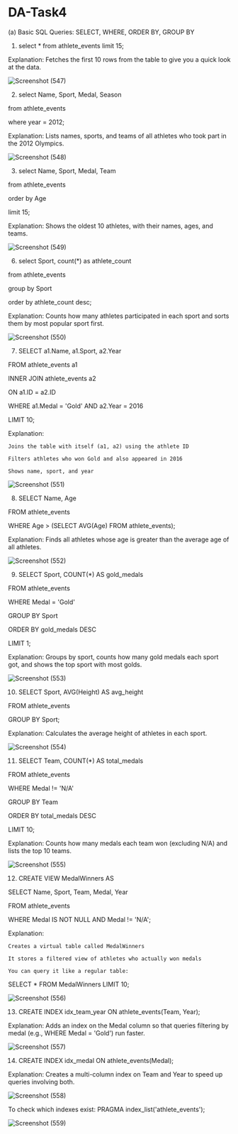 # DA-Task4

(a) Basic SQL Queries: SELECT, WHERE, ORDER BY, GROUP BY

1. select * from athlete_events limit 15;
   
Explanation: Fetches the first 10 rows from the table to give you a quick look at the data.

![Screenshot (547)](https://github.com/user-attachments/assets/9502ca56-4c56-4e55-a26e-dac3d48689a1)

2. select Name, Sport, Medal, Season
   
from athlete_events

where year = 2012;

Explanation: Lists names, sports, and teams of all athletes who took part in the 2012 Olympics.

![Screenshot (548)](https://github.com/user-attachments/assets/05b1ff8c-a5a1-4251-9e21-07bfd2a4cc0a)


3. select Name, Sport, Medal, Team
   
from athlete_events

order by Age

limit 15;

Explanation: Shows the oldest 10 athletes, with their names, ages, and teams.

![Screenshot (549)](https://github.com/user-attachments/assets/e9ba6e87-12e9-4dba-b266-ac11389714d1)


6. select Sport, count(*) as athlete_count
   
from athlete_events

group by Sport

order by athlete_count desc;

Explanation: Counts how many athletes participated in each sport and sorts them by most popular sport first.

![Screenshot (550)](https://github.com/user-attachments/assets/2fb3ece7-a3e5-4d42-9f13-1a166c996923)


7. SELECT a1.Name, a1.Sport, a2.Year
   
FROM athlete_events a1

INNER JOIN athlete_events a2

ON a1.ID = a2.ID

WHERE a1.Medal = 'Gold' AND a2.Year = 2016

LIMIT 10;

Explanation:

    Joins the table with itself (a1, a2) using the athlete ID

    Filters athletes who won Gold and also appeared in 2016

    Shows name, sport, and year

![Screenshot (551)](https://github.com/user-attachments/assets/28687d79-d47d-4993-9129-047323cc1886)


8. SELECT Name, Age
   
FROM athlete_events

WHERE Age > (SELECT AVG(Age) FROM athlete_events);

Explanation: Finds all athletes whose age is greater than the average age of all athletes.

![Screenshot (552)](https://github.com/user-attachments/assets/5f8adacf-9cc6-422c-8809-2cca9749e477)


9. SELECT Sport, COUNT(*) AS gold_medals
    
FROM athlete_events

WHERE Medal = 'Gold'

GROUP BY Sport

ORDER BY gold_medals DESC

LIMIT 1;

Explanation: Groups by sport, counts how many gold medals each sport got, and shows the top sport with most golds.

![Screenshot (553)](https://github.com/user-attachments/assets/64abf106-318d-47bb-a083-0cbf3f6e8063)


10. SELECT Sport, AVG(Height) AS avg_height
    
FROM athlete_events

GROUP BY Sport;

Explanation: Calculates the average height of athletes in each sport.

![Screenshot (554)](https://github.com/user-attachments/assets/eba1be45-ba17-4733-8c8e-4c3fae967f28)


11. SELECT Team, COUNT(*) AS total_medals
    
FROM athlete_events

WHERE Medal != 'N/A'

GROUP BY Team

ORDER BY total_medals DESC

LIMIT 10;

Explanation: Counts how many medals each team won (excluding N/A) and lists the top 10 teams.

![Screenshot (555)](https://github.com/user-attachments/assets/743dfbae-488e-40df-99d2-387730788c27)


12. CREATE VIEW MedalWinners AS
    
SELECT Name, Sport, Team, Medal, Year

FROM athlete_events

WHERE Medal IS NOT NULL AND Medal != 'N/A';

Explanation:

    Creates a virtual table called MedalWinners

    It stores a filtered view of athletes who actually won medals

    You can query it like a regular table:

SELECT * FROM MedalWinners LIMIT 10;

![Screenshot (556)](https://github.com/user-attachments/assets/ffb1745e-76b9-428c-a32c-f240ffa25332)


13. CREATE INDEX idx_team_year ON athlete_events(Team, Year);

Explanation: Adds an index on the Medal column so that queries filtering by medal (e.g., WHERE Medal = 'Gold') run faster.

![Screenshot (557)](https://github.com/user-attachments/assets/753a699d-1912-4944-ba10-b36d68d8ebc5)


14. CREATE INDEX idx_medal ON athlete_events(Medal);

Explanation: Creates a multi-column index on Team and Year to speed up queries involving both.

![Screenshot (558)](https://github.com/user-attachments/assets/7480ac88-13df-46ac-ab90-987d5fab7a8c)

To check which indexes exist:
PRAGMA index_list('athlete_events');

![Screenshot (559)](https://github.com/user-attachments/assets/bb95b1a5-369d-40a2-9406-db1510be24ec)







